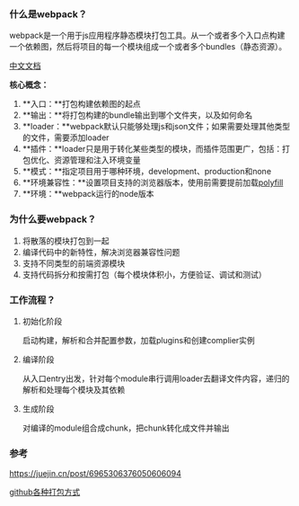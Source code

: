 ### 什么是webpack？

webpack是一个用于js应用程序静态模块打包工具。从一个或者多个入口点构建一个依赖图，然后将项目的每一个模块组成一个或者多个bundles（静态资源）。

[中文文档](https://webpack.docschina.org/concepts/)

**核心概念：**

1. **入口：**打包构建依赖图的起点
2. **输出：**将打包构建的bundle输出到哪个文件夹，以及如何命名
3. **loader：**webpack默认只能够处理js和json文件；如果需要处理其他类型的文件，需要添加loader
4. **插件：**loader只是用于转化某些类型的模块，而插件范围更广，包括：打包优化、资源管理和注入环境变量
5. **模式：**指定项目用于哪种环境，development、production和none
6. **环境兼容性：**设置项目支持的浏览器版本，使用前需要提前加载[polyfill](https://webpack.docschina.org/guides/shimming/)
7. **环境：**webpack运行的node版本

### 为什么要webpack？

1. 将散落的模块打包到一起
2. 编译代码中的新特性，解决浏览器兼容性问题
3. 支持不同类型的前端资源模块
4. 支持代码拆分和按需打包（每个模块体积小，方便验证、调试和测试）

### 工作流程？

1. 初始化阶段

   启动构建，解析和合并配置参数，加载plugins和创建complier实例

2. 编译阶段

   从入口entry出发，针对每个module串行调用loader去翻译文件内容，递归的解析和处理每个模块及其依赖

3. 生成阶段

   对编译的module组合成chunk，把chunk转化成文件并输出



### 参考

https://juejin.cn/post/6965306376050606094

[github各种打包方式](https://github.com/ruanyf/webpack-demos)

